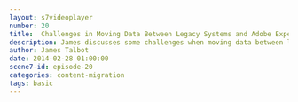 ```yaml
---
layout: s7videoplayer
number: 20
title:  Challenges in Moving Data Between Legacy Systems and Adobe Experience Manager
description: James discusses some challenges when moving data between legacy systems and Adobe Experience Manager 
author: James Talbot
date: 2014-02-28 01:00:00
scene7-id: episode-20
categories: content-migration
tags: basic
---
```




